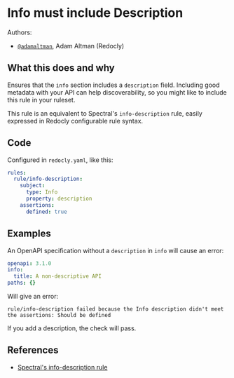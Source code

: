 # Info must include Description

Authors:
- [`@adamaltman`](https://github.com/adamaltman), Adam Altman (Redocly)
 
## What this does and why

Ensures that the `info` section includes a `description` field. Including good metadata with your API can help discoverability, so you might like to include this rule in your ruleset.

This rule is an equivalent to Spectral's `info-description` rule, easily expressed in Redocly configurable rule syntax.

## Code

Configured in `redocly.yaml`, like this:

```yaml
rules:
  rule/info-description:
    subject:
      type: Info
      property: description
    assertions:
      defined: true
```

## Examples

An OpenAPI specification without a `description` in `info` will cause an error:

```yaml
openapi: 3.1.0
info:
  title: A non-descriptive API
paths: {}
```

Will give an error:

```text
rule/info-description failed because the Info description didn't meet the assertions: Should be defined
```

If you add a description, the check will pass.

## References

- [Spectral's info-description rule](https://docs.stoplight.io/docs/spectral/4dec24461f3af-open-api-rules#info-description)
